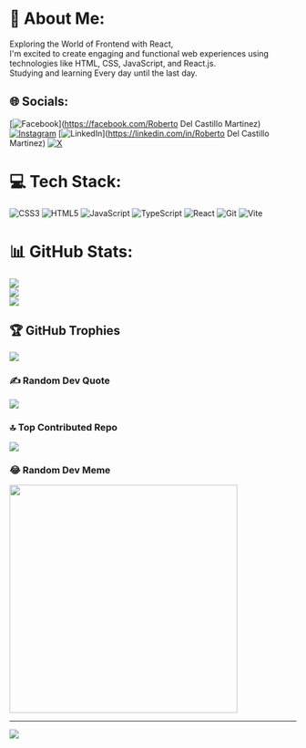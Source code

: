 # 💫 About Me:
Exploring the World of Frontend with React, <br>I'm excited to create engaging and functional web experiences using technologies like HTML, CSS, JavaScript, and React.js.<br>Studying and learning Every day until the last day.


## 🌐 Socials:
[![Facebook](https://img.shields.io/badge/Facebook-%231877F2.svg?logo=Facebook&logoColor=white)](https://facebook.com/Roberto Del Castillo Martinez) [![Instagram](https://img.shields.io/badge/Instagram-%23E4405F.svg?logo=Instagram&logoColor=white)](https://instagram.com/@robe.del.castillo) [![LinkedIn](https://img.shields.io/badge/LinkedIn-%230077B5.svg?logo=linkedin&logoColor=white)](https://linkedin.com/in/Roberto Del Castillo Martinez) [![X](https://img.shields.io/badge/X-black.svg?logo=X&logoColor=white)](https://x.com/@MrRobert26) 

# 💻 Tech Stack:
![CSS3](https://img.shields.io/badge/css3-%231572B6.svg?style=for-the-badge&logo=css3&logoColor=white) ![HTML5](https://img.shields.io/badge/html5-%23E34F26.svg?style=for-the-badge&logo=html5&logoColor=white) ![JavaScript](https://img.shields.io/badge/javascript-%23323330.svg?style=for-the-badge&logo=javascript&logoColor=%23F7DF1E) ![TypeScript](https://img.shields.io/badge/typescript-%23007ACC.svg?style=for-the-badge&logo=typescript&logoColor=white) ![React](https://img.shields.io/badge/react-%2320232a.svg?style=for-the-badge&logo=react&logoColor=%2361DAFB) ![Git](https://img.shields.io/badge/git-%23F05033.svg?style=for-the-badge&logo=git&logoColor=white) ![Vite](https://img.shields.io/badge/vite-%23646CFF.svg?style=for-the-badge&logo=vite&logoColor=white)
# 📊 GitHub Stats:
![](https://github-readme-stats.vercel.app/api?username=rodelcama&theme=tokyonight&hide_border=false&include_all_commits=true&count_private=false)<br/>
![](https://github-readme-streak-stats.herokuapp.com/?user=rodelcama&theme=tokyonight&hide_border=false)<br/>
![](https://github-readme-stats.vercel.app/api/top-langs/?username=rodelcama&theme=tokyonight&hide_border=false&include_all_commits=true&count_private=false&layout=compact)

## 🏆 GitHub Trophies
![](https://github-profile-trophy.vercel.app/?username=rodelcama&theme=tokyonight&no-frame=true&no-bg=true&margin-w=4)

### ✍️ Random Dev Quote
![](https://quotes-github-readme.vercel.app/api?type=horizontal&theme=radical)

### 🔝 Top Contributed Repo
![](https://github-contributor-stats.vercel.app/api?username=rodelcama&limit=5&theme=tokyonight&combine_all_yearly_contributions=true)

### 😂 Random Dev Meme
<img src='https://memer-new.vercel.app/' style="height: 400px;"/>

---
[![](https://visitcount.itsvg.in/api?id=rodelcama&icon=5&color=0)](https://visitcount.itsvg.in)

<!-- Proudly created with GPRM ( https://gprm.itsvg.in ) -->
